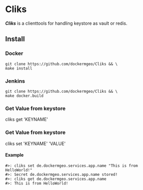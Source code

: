 # Cliks
***Cliks*** is a clienttools for handling keystore as vault or redis.

## Install

### Docker
```
git clone https://github.com/dockermgeo/Cliks && \
make install
```
### Jenkins
```
git clone https://github.com/dockermgeo/Cliks && \
make docker.build
```

### Get Value from keystore
cliks get 'KEYNAME'


### Get Value from keystore
cliks set 'KEYNAME' 'VALUE'

#### Example
```
#>: cliks set de.dockermgeo.services.app.name "This is from HelloWorld!"
#>: Secret de.dockermgeo.services.app.name stored!
#>: cliks get de.dockermgeo.services.app.name
#>: This is from HelloWorld!
```
